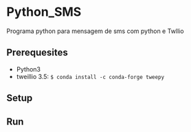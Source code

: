 # Python_SMS
Programa python para mensagem de sms com python e Twllio 


## Prerequesites
+ Python3
+ tweillio 3.5: `$ conda install -c conda-forge tweepy`

## Setup

## Run
